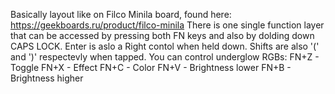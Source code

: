 Basically layout like on Filco Minila board, found here: https://geekboards.ru/product/filco-minila
There is one single function layer that can be accessed by pressing both FN keys and also by dolding down CAPS LOCK. 
Enter is aslo a Right contol when held down. Shifts are also '(' and ')' respectevly when tapped.
You can control underglow RGBs:
FN+Z - Toggle
FN+X - Effect
FN+C - Color
FN+V - Brightness lower
FN+B - Brightness higher
